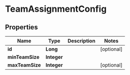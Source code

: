 

# TeamAssignmentConfig


## Properties

| Name | Type | Description | Notes |
|------------ | ------------- | ------------- | -------------|
|**id** | **Long** |  |  [optional] |
|**minTeamSize** | **Integer** |  |  |
|**maxTeamSize** | **Integer** |  |  [optional] |



